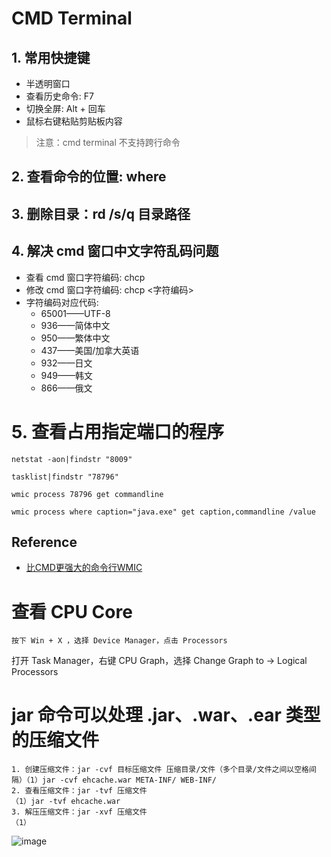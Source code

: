 # CMD Terminal

## 1. 常用快捷键
- 半透明窗口
- 查看历史命令: F7
- 切换全屏: Alt + 回车 
- 鼠标右键粘贴剪贴板内容
>注意：cmd terminal 不支持跨行命令
	
## 2. 查看命令的位置: where

## 3. 删除目录：rd /s/q 目录路径

## 4. 解决 cmd 窗口中文字符乱码问题
- 查看 cmd 窗口字符编码: chcp 
- 修改 cmd 窗口字符编码: chcp <字符编码>
- 字符编码对应代码:
	- 65001——UTF-8
	- 936——简体中文
	- 950——繁体中文
	- 437——美国/加拿大英语
	- 932——日文
	- 949——韩文
	- 866——俄文

# 5. 查看占用指定端口的程序
```console
netstat -aon|findstr "8009"
```

```console
tasklist|findstr "78796"
```

```console
wmic process 78796 get commandline
```

```console
wmic process where caption="java.exe" get caption,commandline /value
```

## Reference
- [比CMD更强大的命令行WMIC](https://www.cnblogs.com/top5/p/3143837.html)

# 查看 CPU Core 
    按下 Win + X ，选择 Device Manager，点击 Processors
    

 
   打开 Task Manager，右键 CPU Graph，选择 Change Graph to -> Logical Processors


# jar 命令可以处理 .jar、.war、.ear 类型的压缩文件
	1. 创建压缩文件：jar -cvf 目标压缩文件 压缩目录/文件（多个目录/文件之间以空格间隔）（1）jar -cvf ehcache.war META-INF/ WEB-INF/
	2. 查看压缩文件：jar -tvf 压缩文件
	（1）jar -tvf ehcache.war 
	3. 解压压缩文件：jar -xvf 压缩文件
	（1）
	
![image](https://user-images.githubusercontent.com/7236807/170800891-1be7a03c-e98d-402b-8cea-29dc967ad6af.png)
